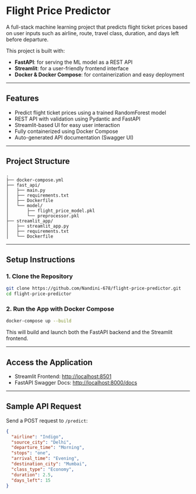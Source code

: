 # Flight Price Predictor

A full-stack machine learning project that predicts flight ticket prices based on user inputs such as airline, route, travel class, duration, and days left before departure.

This project is built with:
- **FastAPI**: for serving the ML model as a REST API
- **Streamlit**: for a user-friendly frontend interface
- **Docker & Docker Compose**: for containerization and easy deployment

---

## Features

- Predict flight ticket prices using a trained RandomForest model
- REST API with validation using Pydantic and FastAPI
- Streamlit-based UI for easy user interaction
- Fully containerized using Docker Compose
- Auto-generated API documentation (Swagger UI)

---

## Project Structure

```
.
├── docker-compose.yml
├── fast_api/
│   ├── main.py
│   ├── requirements.txt
│   ├── Dockerfile
│   └── model/
│       ├── flight_price_model.pkl
│       └── preprocessor.pkl
├── streamlit_app/
│   ├── streamlit_app.py
│   ├── requirements.txt
│   └── Dockerfile
```

---

## Setup Instructions

### 1. Clone the Repository

```bash
git clone https://github.com/Nandini-678/flight-price-predictor.git
cd flight-price-predictor
```

### 2. Run the App with Docker Compose

```bash
docker-compose up --build
```

This will build and launch both the FastAPI backend and the Streamlit frontend.

---

## Access the Application

- Streamlit Frontend: [http://localhost:8501](http://localhost:8501)
- FastAPI Swagger Docs: [http://localhost:8000/docs](http://localhost:8000/docs)

---

## Sample API Request

Send a POST request to `/predict`:

```json
{
  "airline": "Indigo",
  "source_city": "Delhi",
  "departure_time": "Morning",
  "stops": "one",
  "arrival_time": "Evening",
  "destination_city": "Mumbai",
  "class_type": "Economy",
  "duration": 2.5,
  "days_left": 15
}
```

